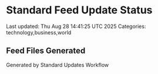# Standard Feed Update Status
Last updated: Thu Aug 28 14:41:25 UTC 2025
Categories: technology,business,world

## Feed Files Generated

Generated by Standard Updates Workflow
